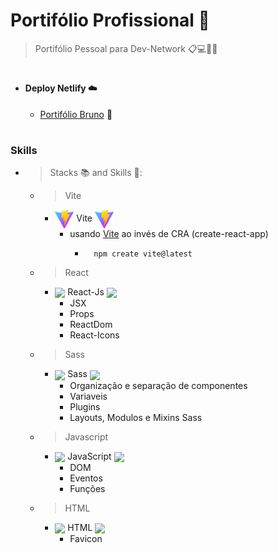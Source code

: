 # Portifólio Profissional 📌

> Portifólio Pessoal para Dev-Network 📋💻👨‍💻
#

* #### Deploy Netlify ☁️
    * [Portifólio Bruno](https://portifolio-bruno-bn.netlify.app) 📑
#
#
### Skills

* > Stacks 📚 and Skills 🧠:
    * > Vite
        * <img width='30' align='center' src='./react_sass_portifolio/public/vite.svg'/> Vite <img width='30' align='center' src='./react_sass_portifolio/public/vite.svg' />
            * usando [Vite](https://vitejs.dev/) ao invés de CRA (create-react-app)
                * ```
                    npm create vite@latest 
    * > React
        * <img width='30' align='center' src="https://cdn.jsdelivr.net/gh/devicons/devicon/icons/react/react-original-wordmark.svg" /> React-Js <img width='30' align='center' src="https://cdn.jsdelivr.net/gh/devicons/devicon/icons/react/react-original-wordmark.svg" />
            * JSX
            * Props
            * ReactDom
            * React-Icons
    * > Sass
        * <img width='30' align='center' src="https://cdn.jsdelivr.net/gh/devicons/devicon/icons/sass/sass-original.svg" /> Sass <img width='30' align='center' src="https://cdn.jsdelivr.net/gh/devicons/devicon/icons/sass/sass-original.svg" />
            * Organização e separação de componentes
            * Variaveis
            * Plugins
            * Layouts, Modulos e Mixins Sass
    * > Javascript
        * <img width='30' align='center' src="https://cdn.jsdelivr.net/gh/devicons/devicon/icons/javascript/javascript-original.svg" /> JavaScript <img width='30' align='center' src="https://cdn.jsdelivr.net/gh/devicons/devicon/icons/javascript/javascript-original.svg" />
            * DOM
            * Eventos
            * Funções
    * > HTML
        * <img width='30' align='center' src="https://cdn.jsdelivr.net/gh/devicons/devicon/icons/html5/html5-original.svg" /> HTML <img width='30' align='center' src="https://cdn.jsdelivr.net/gh/devicons/devicon/icons/html5/html5-original.svg" />
            * Favicon
#



